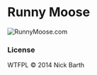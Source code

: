 # Runny Moose

![RunnyMoose.com](http://runnymoose.com/RunnyMoose.gif)

### License

WTFPL &copy; 2014 Nick Barth
